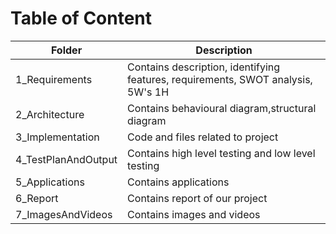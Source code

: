# Table of Content
|Folder|Description|
|----------|-----------|
|1_Requirements| Contains description, identifying features, requirements, SWOT analysis, 5W's 1H|
|2_Architecture|Contains behavioural diagram,structural diagram|
|3_Implementation| Code and files related to project |
|4_TestPlanAndOutput|Contains high level testing and low level testing|
|5_Applications| Contains applications|
|6_Report| Contains report of our project|
|7_ImagesAndVideos| Contains images and videos|
